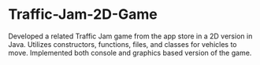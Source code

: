 # Traffic-Jam-2D-Game
Developed a related Traffic Jam game from the app store in a 2D version in Java. Utilizes constructors, functions, files, and classes for vehicles to move. Implemented both console and graphics based version of the game. 
